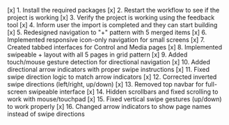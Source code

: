 [x] 1. Install the required packages
[x] 2. Restart the workflow to see if the project is working
[x] 3. Verify the project is working using the feedback tool
[x] 4. Inform user the import is completed and they can start building
[x] 5. Redesigned navigation to "+" pattern with 5 merged items
[x] 6. Implemented responsive icon-only navigation for small screens
[x] 7. Created tabbed interfaces for Control and Media pages
[x] 8. Implemented swipeable + layout with all 5 pages in grid pattern
[x] 9. Added touch/mouse gesture detection for directional navigation
[x] 10. Added directional arrow indicators with proper swipe instructions
[x] 11. Fixed swipe direction logic to match arrow indicators
[x] 12. Corrected inverted swipe directions (left/right, up/down)
[x] 13. Removed top navbar for full-screen swipeable interface
[x] 14. Hidden scrollbars and fixed scrolling to work with mouse/touchpad
[x] 15. Fixed vertical swipe gestures (up/down) to work properly
[x] 16. Changed arrow indicators to show page names instead of swipe directions
